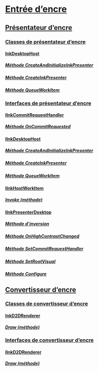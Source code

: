 # [Entrée d’encre](input-ink-portal.md)
## [Présentateur d’encre](ink-presenter.md)
### [Classes de présentateur d’encre](ink-presenter-classes.md)
#### [InkDesktopHost](/windows/win32/api/InkPresenterDesktop/)
##### [Méthode CreateAndInitializeInkPresenter](/windows/win32/api/inkpresenterdesktop/nf-inkpresenterdesktop-iinkdesktophost-createandinitializeinkpresenter)
##### [Méthode CreateInkPresenter](/windows/win32/api/inkpresenterdesktop/nf-inkpresenterdesktop-iinkdesktophost-createinkpresenter)
##### [Méthode QueueWorkItem](/windows/win32/api/inkpresenterdesktop/nf-inkpresenterdesktop-iinkdesktophost-queueworkitem)
### [Interfaces de présentateur d’encre](ink-presenter-interfaces.md)
#### [IInkCommitRequestHandler](/windows/win32/api/InkPresenterDesktop/nn-inkpresenterdesktop-iinkcommitrequesthandler)
##### [Méthode OnCommitRequested](/windows/win32/api/InkPresenterDesktop/nf-inkpresenterdesktop-iinkcommitrequesthandler-oncommitrequested)
#### [IInkDesktopHost](/windows/win32/api/InkPresenterDesktop/nn-inkpresenterdesktop-iinkdesktophost)
##### [Méthode CreateAndInitializeInkPresenter](/windows/win32/api/InkPresenterDesktop/nf-inkpresenterdesktop-iinkdesktophost-createandinitializeinkpresenter)
##### [Méthode CreateInkPresenter](/windows/win32/api/InkPresenterDesktop/nf-inkpresenterdesktop-iinkdesktophost-createinkpresenter)
##### [Méthode QueueWorkItem](/windows/win32/api/InkPresenterDesktop/nf-inkpresenterdesktop-iinkdesktophost-queueworkitem)
#### [IInkHostWorkItem](/windows/win32/api/InkPresenterDesktop/nn-inkpresenterdesktop-iinkhostworkitem)
##### [Invoke (méthode)](/windows/win32/api/InkPresenterDesktop/nf-inkpresenterdesktop-iinkhostworkitem-invoke)
#### [IInkPresenterDesktop](/windows/win32/api/InkPresenterDesktop/nn-inkpresenterdesktop-iinkpresenterdesktop)
##### [Méthode d’inversion](/windows/win32/api/InkPresenterDesktop/nf-inkpresenterdesktop-iinkpresenterdesktop-getsize)
##### [Méthode OnHighContrastChanged](/windows/win32/api/InkPresenterDesktop/nf-inkpresenterdesktop-iinkpresenterdesktop-onhighcontrastchanged)
##### [Méthode SetCommitRequestHandler](/windows/win32/api/InkPresenterDesktop/nf-inkpresenterdesktop-iinkpresenterdesktop-setcommitrequesthandler)
##### [Méthode SetRootVisual](/windows/win32/api/InkPresenterDesktop/nf-inkpresenterdesktop-iinkpresenterdesktop-setrootvisual)
##### [Méthode Configure](/windows/win32/api/InkPresenterDesktop/nf-inkpresenterdesktop-iinkpresenterdesktop-setsize)
## [Convertisseur d’encre](ink-renderer.md)
### [Classes de convertisseur d’encre](ink-renderer-classes.md)
#### [InkD2DRenderer](/windows/win32/api/inkrenderer/)
##### [Draw (méthode)](/windows/win32/api/inkrenderer/nf-inkrenderer-iinkd2drenderer-draw)
### [Interfaces de convertisseur d’encre](ink-renderer-interfaces.md)
#### [IInkD2DRenderer](/windows/win32/api/inkrenderer/nn-inkrenderer-iinkd2drenderer)
##### [Draw (méthode)](/windows/win32/api/inkrenderer/nf-inkrenderer-iinkd2drenderer-draw)
